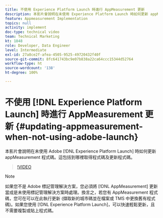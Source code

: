 ```yaml
---
title: 不使用 Experience Platform Launch 時進行 AppMeasurement 更新
description: 本影片會說明在未使用 Experience Platform Launch 時如何更新 appMeasurement 程式碼。這包括到哪裡取得程式碼及更新程式碼。
feature: Appmeasurement Implementation
topics: null
activity: implement
doc-type: technical video
team: Technical Marketing
kt: 1848
role: Developer, Data Engineer
level: Intermediate
exl-id: 27a8ce2f-afea-4505-9525-49720432f40f
source-git-commit: 8fc641743bc9e07b838a22ca64ccc15344d52764
workflow-type: ht
source-wordcount: '138'
ht-degree: 100%

---
```


# 不使用 [!DNL Experience Platform Launch] 時進行 AppMeasurement 更新 {#updating-appmeasurement-when-not-using-adobe-launch}

本影片會說明在未使用 Adobe [!DNL Experience Platform Launch] 時如何更新 appMeasurement 程式碼。這包括到哪裡取得程式碼及更新程式碼。

>[!VIDEO](https://video.tv.adobe.com/v/25913/?quality=12&learn=on)

>[!NOTE]
>
>如果您不是 Adobe 標記管理解決方案，您必須將 [!DNL AppMeasurement] 更新當成是未使用標記管理解決方案時處理。換言之，若您有 AppMeasurement 程式碼，您可在可以在此執行更新 (擷取新的城市碼並在檔案或 TMS 中更換舊有程式碼)。如果您使用 [!DNL Experience Platform Launch]，可以快速輕鬆更新，且不需要複製或貼上程式碼。
